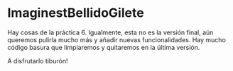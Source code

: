 # ImaginestBellidoGilete

Hay cosas de la práctica 6. Igualmente, esta no es la versión final, aún queremos pulirla mucho más y añadir nuevas funcionalidades.
Hay mucho código basura que limpiaremos y quitaremos en la última versión.

A disfrutarlo tiburón!
